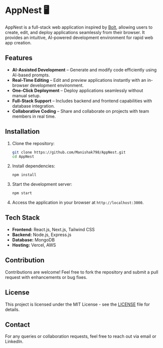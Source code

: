 # AppNest 🖥️

AppNest is a full-stack web application inspired by [Bolt](https://bolt.new/), allowing users to create, edit, and deploy applications seamlessly from their browser. It provides an intuitive, AI-powered development environment for rapid web app creation.

## Features

- **AI-Assisted Development** – Generate and modify code efficiently using AI-based prompts.
- **Real-Time Editing** – Edit and preview applications instantly with an in-browser development environment.
- **One-Click Deployment** – Deploy applications seamlessly without manual setup.
- **Full-Stack Support** – Includes backend and frontend capabilities with database integration.
- **Collaborative Coding** – Share and collaborate on projects with team members in real time.

## Installation

1. Clone the repository:
   ```sh
   git clone https://github.com/Manishak798/AppNest.git
   cd AppNest
   ```
2. Install dependencies:
   ```sh
   npm install
   ```
3. Start the development server:
   ```sh
   npm start
   ```
4. Access the application in your browser at `http://localhost:3000`.

## Tech Stack

- **Frontend:** React.js, Next.js, Tailwind CSS
- **Backend:** Node.js, Express.js
- **Database:** MongoDB
- **Hosting:** Vercel, AWS

## Contribution

Contributions are welcome! Feel free to fork the repository and submit a pull request with enhancements or bug fixes.

## License

This project is licensed under the MIT License - see the [LICENSE](LICENSE) file for details.

## Contact

For any queries or collaboration requests, feel free to reach out via email or LinkedIn.

